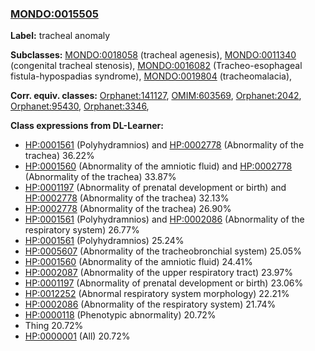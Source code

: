 
### [MONDO:0015505](http://purl.obolibrary.org/obo/MONDO_0015505)
**Label:** tracheal anomaly

**Subclasses:** [MONDO:0018058](http://purl.obolibrary.org/obo/MONDO_0018058) (tracheal agenesis), [MONDO:0011340](http://purl.obolibrary.org/obo/MONDO_0011340) (congenital tracheal stenosis), [MONDO:0016082](http://purl.obolibrary.org/obo/MONDO_0016082) (Tracheo-esophageal fistula-hypospadias syndrome), [MONDO:0019804](http://purl.obolibrary.org/obo/MONDO_0019804) (tracheomalacia), 

**Corr. equiv. classes:** [Orphanet:141127](http://www.orpha.net/ORDO/Orphanet_141127), [OMIM:603569](http://purl.obolibrary.org/obo/OMIM_603569), [Orphanet:2042](http://www.orpha.net/ORDO/Orphanet_2042), [Orphanet:95430](http://www.orpha.net/ORDO/Orphanet_95430), [Orphanet:3346](http://www.orpha.net/ORDO/Orphanet_3346), 

**Class expressions from DL-Learner:**

- [HP:0001561](http://purl.obolibrary.org/obo/HP_0001561) (Polyhydramnios) and [HP:0002778](http://purl.obolibrary.org/obo/HP_0002778) (Abnormality of the trachea) 36.22%
- [HP:0001560](http://purl.obolibrary.org/obo/HP_0001560) (Abnormality of the amniotic fluid) and [HP:0002778](http://purl.obolibrary.org/obo/HP_0002778) (Abnormality of the trachea) 33.87%
- [HP:0001197](http://purl.obolibrary.org/obo/HP_0001197) (Abnormality of prenatal development or birth) and [HP:0002778](http://purl.obolibrary.org/obo/HP_0002778) (Abnormality of the trachea) 32.13%
- [HP:0002778](http://purl.obolibrary.org/obo/HP_0002778) (Abnormality of the trachea) 26.90%
- [HP:0001561](http://purl.obolibrary.org/obo/HP_0001561) (Polyhydramnios) and [HP:0002086](http://purl.obolibrary.org/obo/HP_0002086) (Abnormality of the respiratory system) 26.77%
- [HP:0001561](http://purl.obolibrary.org/obo/HP_0001561) (Polyhydramnios) 25.24%
- [HP:0005607](http://purl.obolibrary.org/obo/HP_0005607) (Abnormality of the tracheobronchial system) 25.05%
- [HP:0001560](http://purl.obolibrary.org/obo/HP_0001560) (Abnormality of the amniotic fluid) 24.41%
- [HP:0002087](http://purl.obolibrary.org/obo/HP_0002087) (Abnormality of the upper respiratory tract) 23.97%
- [HP:0001197](http://purl.obolibrary.org/obo/HP_0001197) (Abnormality of prenatal development or birth) 23.06%
- [HP:0012252](http://purl.obolibrary.org/obo/HP_0012252) (Abnormal respiratory system morphology) 22.21%
- [HP:0002086](http://purl.obolibrary.org/obo/HP_0002086) (Abnormality of the respiratory system) 21.74%
- [HP:0000118](http://purl.obolibrary.org/obo/HP_0000118) (Phenotypic abnormality) 20.72%
- Thing 20.72%
- [HP:0000001](http://purl.obolibrary.org/obo/HP_0000001) (All) 20.72%


